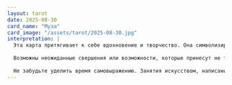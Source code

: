 ```yaml
---
layout: tarot
date: 2025-08-30
card_name: "Муза"
card_image: "/assets/tarot/2025-08-30.jpg"
interpretation: |
  Эта карта притягивает к себе вдохновение и творчество. Она символизирует внутреннюю силу, светящуюся в темноте. Муза – это не просто источник идей, это мистика, ведущая нас в мир возможного и воображаемого. Сегодня, глядя на свет, который эта карта излучает, вы можете почувствовать, как новые идеи и информацию просачиваются в ваш разум, вдохновляя на целый ряд творческих начинаний. Ваша интуиция остра, и стоит прислушаться к ней: она может направить вас к своему истинному призванию или дать свежий взгляд на привычные вещи.
  
  Возможны неожиданные свершения или возможности, которые принесут не только удовлетворение, но и радость. Общение с окружающими может оказаться особенно продуктивным, так как именно сегодня вам будет легко находить общий язык и вдохновлять других. Отпустите свободу своей креативности, дайте себе возможность экспериментировать, ведь муза всегда рядом, готовая поддержать ваши начинания.
  
  Не забудьте уделить время самовыражению. Занятия искусством, написание, музыка или просто общение с природой могут обогатить ваш день. Позвольте себе быть уязвимым и открытым для нового — именно в этом состоянии может произойти волшебство. Как бы ни сложился день, оставайтесь в потоке — доверяйте своей внутренней интуиции и позвольте вдохновению вести вас.
---
```

